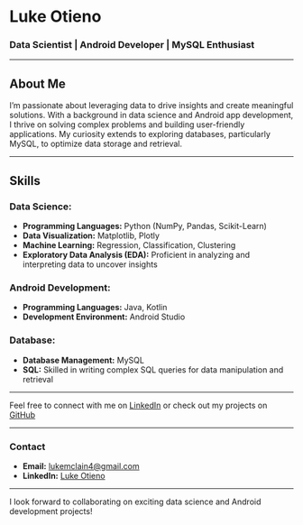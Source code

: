 # Luke Otieno

### Data Scientist | Android Developer | MySQL Enthusiast

---

## About Me

I’m passionate about leveraging data to drive insights and create meaningful solutions. With a background in data science and Android app development, I thrive on solving complex problems and building user-friendly applications. My curiosity extends to exploring databases, particularly MySQL, to optimize data storage and retrieval.

---

## Skills

### Data Science:
- **Programming Languages:** Python (NumPy, Pandas, Scikit-Learn)
- **Data Visualization:** Matplotlib, Plotly
- **Machine Learning:** Regression, Classification, Clustering
- **Exploratory Data Analysis (EDA):** Proficient in analyzing and interpreting data to uncover insights

### Android Development:
- **Programming Languages:** Java, Kotlin
- **Development Environment:** Android Studio

### Database:
- **Database Management:** MySQL
- **SQL:** Skilled in writing complex SQL queries for data manipulation and retrieval

---

Feel free to connect with me on [LinkedIn](www.linkedin.com/in/luke-otieno-545847313) or check out my projects on [GitHub](https://github.com/AtRealMasterLuke)

---


### Contact

- **Email:** lukemclain4@gmail.com
- **LinkedIn:** [Luke Otieno](https://www.linkedin.com/luke-otieno-545847313)

---

I look forward to collaborating on exciting data science and Android development projects!

